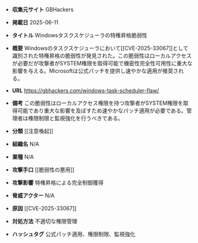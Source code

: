 - **収集元サイト**
GBHackers

- **掲載日**
2025-06-11

- **タイトル**
Windowsタスクスケジューラの特権昇格脆弱性

- **概要**
Windowsのタスクスケジューラにおいて[[CVE-2025-33067]]として識別された特権昇格の脆弱性が発見された。この脆弱性はローカルアクセスが必要だが攻撃者がSYSTEM権限を取得可能で機密性完全性可用性に重大な影響を与える。Microsoftは公式パッチを提供し速やかな適用が推奨される。

- **URL**
https://gbhackers.com/windows-task-scheduler-flaw/

- **備考**
この脆弱性はローカルアクセス権限を持つ攻撃者がSYSTEM権限を取得可能であり重大な影響を及ぼすため速やかなパッチ適用が必要である。管理者は権限制限と監視強化を行うべきである。

- **分類**
[[注意喚起]]

- **組織名**
N/A

- **業種**
N/A

- **攻撃手口**
[[脆弱性の悪用]]

- **攻撃影響**
特権昇格による完全制御獲得

- **脅威アクター**
N/A

- **原因**
[[CVE-2025-33067]]

- **対処方法**
不適切な権限管理

- **ハッシュタグ**
公式パッチ適用、権限制限、監視強化
